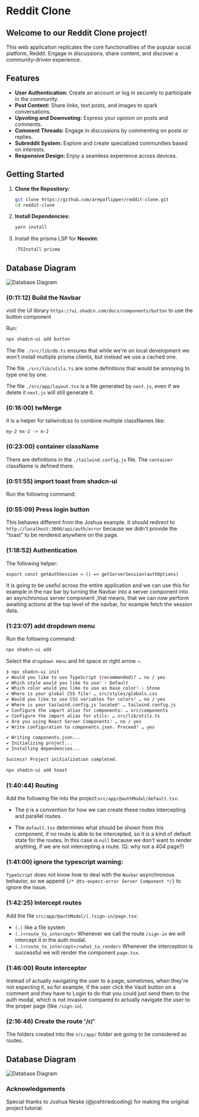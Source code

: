 # Reddit Clone

## Welcome to our Reddit Clone project!

This web application replicates the core functionalities of the popular social platform, Reddit. Engage in discussions, share content, and discover a community-driven experience.

## Features

- **User Authentication:** Create an account or log in securely to participate in the community.
- **Post Content:** Share links, text posts, and images to spark conversations.
- **Upvoting and Downvoting:** Express your opinion on posts and comments.
- **Comment Threads:** Engage in discussions by commenting on posts or replies.
- **Subreddit System:** Explore and create specialized communities based on interests.
- **Responsive Design:** Enjoy a seamless experience across devices.

## Getting Started

1. **Clone the Repository:**
   ```bash
   git clone https://github.com/arepaflipper/reddit-clone.git
   cd reddit-clone

2. **Install Dependencies:**
   ```bash
   yarn install
   ```

3. Install the prisma LSP for **Neovim**:
   ```bash
   :TSInstall prisma

## Database Diagram
![Database Diagram](./DB_model.png)

### (0:11:12) Build the Navbar
visit the UI library `https://ui.shadcn.com/docs/components/button` to use the button component

Run:
```bash
npx shadcn-ui add button
```

The file `./src/lib/db.ts` ensures that while we're on local development
we won't install multiple prisma clients, but instead we use a cached one.

The file `./src/lib/utils.ts` are some definitions that would be annoying to type one by one.

The file `./src/app/layout.tsx` is a file generated by `next.js`, even if we delete it `next.js` will still generate it.

### (0:16:00) twMerge
it is a helper for tailwindcss to combine multiple classNames like:
```
my-2 mx-2 -> m-2 
```

### (0:23:00) container className
There are definitions in the `./tailwind.config.js` file. The `container` className is defined there.

### (0:51:55) import toast from shadcn-ui
Run the following command:

### (0:55:09) Press login button
This behaves different from the Joshua example. It should redirect to
`http://localhost:3000/api/auth/error` because we didn't provide the "toast" 
to be rendered anywhere on the page.

### (1:18:52) Authentication
The following helper:
```tsx
export const getAuthSession = () => getServerSession(authOptions)
```
It is going to be useful across the entire application and we can use this for example in the nav bar
by turning the Navbar into a server component into an asynchronous server component ,that means, that
we can now perform awaiting actions at the top level of the navbar, for example fetch the session data.

### (1:23:07) add dropdown menu
Run the following command:


```bash
npx shadcn-ui add 
```
Select the `dropdown menu` and hit space or right arrow `→`.

```bash
❯ npx shadcn-ui init
✔ Would you like to use TypeScript (recommended)? … no / yes
✔ Which style would you like to use? › Default
✔ Which color would you like to use as base color? › Stone
✔ Where is your global CSS file? … src/styles/globals.css
✔ Would you like to use CSS variables for colors? … no / yes
✔ Where is your tailwind.config.js located? … tailwind.config.js
✔ Configure the import alias for components: … src/components
✔ Configure the import alias for utils: … src/lib/utils.ts
✔ Are you using React Server Components? … no / yes
✔ Write configuration to components.json. Proceed? … yes

✔ Writing components.json...
✔ Initializing project...
✔ Installing dependencies...

Success! Project initialization completed.

npx shadcn-ui add toast
```

### (1:40:44) Routing
Add the following file into the project:`src/app/@authModal/default.tsx`:

- The `@` is a convention for how we can create these routes intercepting and parallel routes.

- The `default.tsx` determines what should be shown from this component, if no route is able to
be intercepted, so it is a kind of default state for the routes. In this case is `null` because 
we don't want to render anything, if we are not intercepting a route. (Q: why not a 404 page?)

### (1:41:00) ignore the typescript warning:
`TypeScript` does not know how to deal with the `Navbar` asynchronous behavior, so we 
append `{/* @ts-expect-error Server Component */}` to ignore the issue. 

### (1:42:25) Intercept routes
Add the file `src/app/@authModal/(.)sign-in/page.tsx`:
- `(.)` like a file system 
- `(.)<route_to_intercept>` Whenever we call the route `/sign-in` we will intercept it in the
auth modal. 
- `(.)<route_to_intercept>/<what_to_render>` Whenever the interception is successful we will render
the component `page.tsx`.

### (1:46:00) Route interceptor
Instead of actually navigating the user to a page, sometimes, when they're not expecting it,
so for example, if the user click the Vault button on a comment and they have to Login to do that
you could just send them to the auth modal, which is not invasive compared to actually navigate the 
user to the proper page (like `/sign-in`).

### (2:16:46) Create the route '/r/'
The folders created into the `src/app/` folder are going to be considered as routes.

## Database Diagram
![Database Diagram](./DB_model.png)

### Acknowledgements
Special thanks to Joshua Neske (@joshtriedcoding) for making the original project tutorial.
